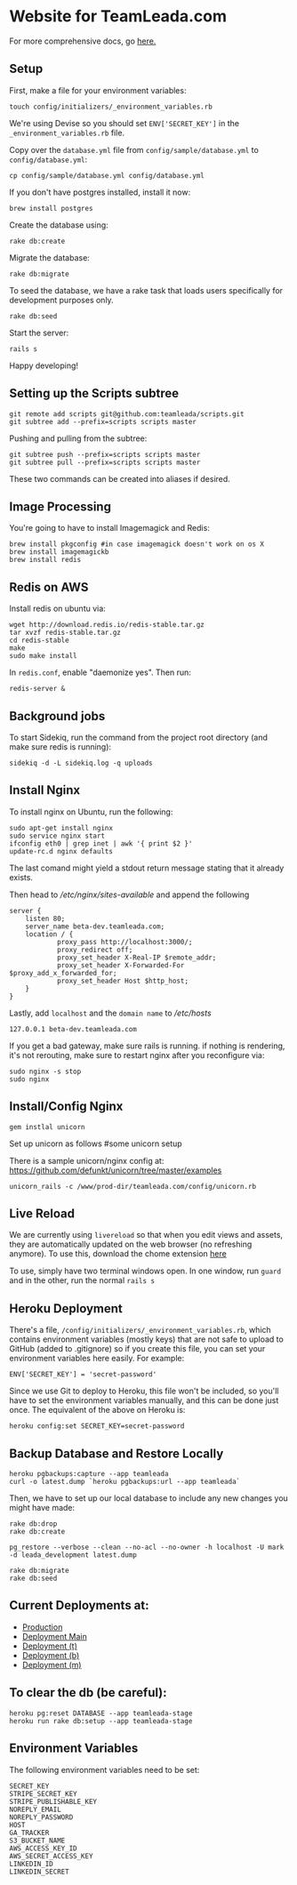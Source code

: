 # Website for TeamLeada.com

For more comprehensive docs, go [here.](http://docs.teamleada.com)

## Setup

First, make a file for your environment variables:

    touch config/initializers/_environment_variables.rb

We're using Devise so you should set `ENV['SECRET_KEY']` in the `_environment_variables.rb` file.

Copy over the `database.yml` file from `config/sample/database.yml` to `config/database.yml`:

    cp config/sample/database.yml config/database.yml

If you don't have postgres installed, install it now:

    brew install postgres

Create the database using:

    rake db:create

Migrate the database:

    rake db:migrate

To seed the database, we have a rake task that loads users specifically for development purposes only.

    rake db:seed

Start the server:

    rails s

Happy developing!

## Setting up the Scripts subtree

    git remote add scripts git@github.com:teamleada/scripts.git
    git subtree add --prefix=scripts scripts master

Pushing and pulling from the subtree:

    git subtree push --prefix=scripts scripts master
    git subtree pull --prefix=scripts scripts master

These two commands can be created into aliases if desired.

## Image Processing

You're going to have to install Imagemagick and Redis:

    brew install pkgconfig #in case imagemagick doesn't work on os X
    brew install imagemagickb
    brew install redis

## Redis on AWS

Install redis on ubuntu via:

    wget http://download.redis.io/redis-stable.tar.gz
    tar xvzf redis-stable.tar.gz
    cd redis-stable
    make
    sudo make install

In `redis.conf`, enable "daemonize yes". Then run:

    redis-server &

## Background jobs

To start Sidekiq, run the command from the project root directory (and make sure redis is running):

    sidekiq -d -L sidekiq.log -q uploads

## Install Nginx

To install nginx on Ubuntu, run the following:

    sudo apt-get install nginx
    sudo service nginx start
    ifconfig eth0 | grep inet | awk '{ print $2 }'
    update-rc.d nginx defaults

The last comand might yield a stdout return message stating that it already exists.

Then head to */etc/nginx/sites-available* and append the following

    server {
        listen 80;
        server_name beta-dev.teamleada.com;
        location / {
                proxy_pass http://localhost:3000/;
                proxy_redirect off;
                proxy_set_header X-Real-IP $remote_addr;
                proxy_set_header X-Forwarded-For $proxy_add_x_forwarded_for;
                proxy_set_header Host $http_host;
        }
    }

Lastly, add `localhost` and the `domain name` to */etc/hosts*

    127.0.0.1 beta-dev.teamleada.com

If you get a bad gateway, make sure rails is running. if nothing is rendering, it's not rerouting, make sure to restart nginx after you reconfigure via:

    sudo nginx -s stop
    sudo nginx

## Install/Config Nginx
    gem instlal unicorn
Set up unicorn as follows
    #some unicorn setup

There is a sample unicorn/nginx config at:
https://github.com/defunkt/unicorn/tree/master/examples
    
    unicorn_rails -c /www/prod-dir/teamleada.com/config/unicorn.rb

## Live Reload

We are currently using `livereload` so that when you edit views and assets, they are automatically updated on the web browser (no refreshing anymore).
To use this, download the chome extension [here](https://chrome.google.com/webstore/detail/livereload/jnihajbhpnppcggbcgedagnkighmdlei)

To use, simply have two terminal windows open. In one window, run `guard` and in the other, run the normal `rails s`

## Heroku Deployment

There's a file, `/config/initializers/_environment_variables.rb`, which contains environment variables (mostly keys) that are not safe to upload to GitHub (added to .gitignore) so if you create this file, you can set your environment variables here easily.
For example:

    ENV['SECRET_KEY'] = 'secret-password'

Since we use Git to deploy to Heroku, this file won't be included, so you'll have to set the environment variables manually, and this can be done just once. The equivalent of the above on Heroku is:

    heroku config:set SECRET_KEY=secret-password

## Backup Database and Restore Locally

    heroku pgbackups:capture --app teamleada
    curl -o latest.dump `heroku pgbackups:url --app teamleada`

Then, we have to set up our local database to include any new changes you might have made:

    rake db:drop
    rake db:create

    pg_restore --verbose --clean --no-acl --no-owner -h localhost -U mark -d leada_development latest.dump

    rake db:migrate
    rake db:seed

## Current Deployments at:

* [Production](http://teamleada.com)
* [Deployment Main](http://teamleada-stage.herokuapp.com)
* [Deployment (t)](http://teamleada-stage-t.herokuapp.com)
* [Deployment (b)](http://teamleada-stage-b.herokuapp.com)
* [Deployment (m)](http://teamleada-stage-m.herokuapp.com)

## To clear the db (be careful):

    heroku pg:reset DATABASE --app teamleada-stage
    heroku run rake db:setup --app teamleada-stage

## Environment Variables

The following environment variables need to be set:

    SECRET_KEY
    STRIPE_SECRET_KEY
    STRIPE_PUBLISHABLE_KEY
    NOREPLY_EMAIL
    NOREPLY_PASSWORD
    HOST
    GA_TRACKER
    S3_BUCKET_NAME
    AWS_ACCESS_KEY_ID
    AWS_SECRET_ACCESS_KEY
    LINKEDIN_ID
    LINKEDIN_SECRET

